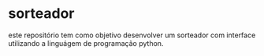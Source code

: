# sorteador
este repositório tem como objetivo desenvolver um sorteador com interface utilizando a linguágem de programação python.
